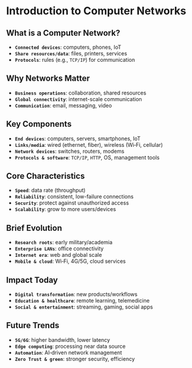 # Introduction to Computer Networks

## What is a Computer Network?

- **`Connected devices`**: computers, phones, IoT
- **`Share resources/data`**: files, printers, services
- **`Protocols`**: rules (e.g., `TCP/IP`) for communication

## Why Networks Matter

- **`Business operations`**: collaboration, shared resources
- **`Global connectivity`**: internet-scale communication
- **`Communication`**: email, messaging, video

## Key Components

- **`End devices`**: computers, servers, smartphones, IoT
- **`Links/media`**: wired (ethernet, fiber), wireless (Wi‑Fi, cellular)
- **`Network devices`**: switches, routers, modems
- **`Protocols & software`**: `TCP/IP`, `HTTP`, OS, management tools

## Core Characteristics

- **`Speed`**: data rate (throughput)
- **`Reliability`**: consistent, low-failure connections
- **`Security`**: protect against unauthorized access
- **`Scalability`**: grow to more users/devices

## Brief Evolution

- **`Research roots`**: early military/academia
- **`Enterprise LANs`**: office connectivity
- **`Internet era`**: web and global scale
- **`Mobile & cloud`**: Wi‑Fi, 4G/5G, cloud services

## Impact Today

- **`Digital transformation`**: new products/workflows
- **`Education & healthcare`**: remote learning, telemedicine
- **`Social & entertainment`**: streaming, gaming, social apps

## Future Trends

- **`5G/6G`**: higher bandwidth, lower latency
- **`Edge computing`**: processing near data source
- **`Automation`**: AI‑driven network management
- **`Zero Trust & green`**: stronger security, efficiency